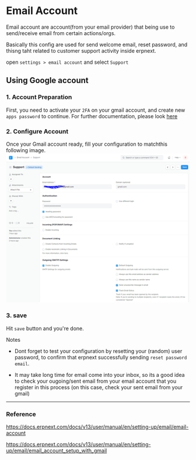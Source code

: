 # Email Account
Email account are account(from your email provider) that being use to send/receive email from certain actions/orgs.

Basically this config are used for send welcome email, reset password, and thisng taht related to customer support activity inside erpnext.

open `settings > email account` and select `Support`


## Using Google account

### 1. Account Preparation
First, you need to activate your `2FA` on your gmail account, and create new `apps password` to continue. For further documentation, please look [here](https://docs.erpnext.com/docs/v13/user/manual/en/setting-up/email/email_account_setup_with_gmail)

### 2. Configure Account
Once your Gmail account ready, fill your configuration to matchthis following image.
![alt text](../assets/emailaccount1.png "Title")

### 3. save
Hit `save` button and you're done.

Notes
* Dont forget to test your configuration by resetting your (random) user password, to confirm that erpnext successfully sending `reset password email`.

* It may take long time for email come into your inbox, so its a good idea to check your ougoing/sent email from your email account that you register in this process (on this case, check your sent email from your gmail)

-----------

### Reference
https://docs.erpnext.com/docs/v13/user/manual/en/setting-up/email/email-account

https://docs.erpnext.com/docs/v13/user/manual/en/setting-up/email/email_account_setup_with_gmail